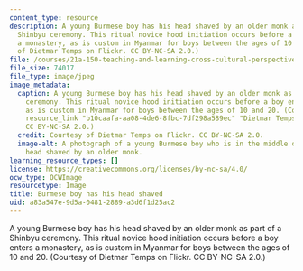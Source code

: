 ```yaml
---
content_type: resource
description: A young Burmese boy has his head shaved by an older monk as part of a
  Shinbyu ceremony. This ritual novice hood initiation occurs before a boy enters
  a monastery, as is custom in Myanmar for boys between the ages of 10 and 20. (Courtesy
  of Dietmar Temps on Flickr. CC BY-NC-SA 2.0.)
file: /courses/21a-150-teaching-and-learning-cross-cultural-perspectives-fall-2014/a83a547e9d5a04812889a3d6f1d25ac2_21a-150f14.jpg
file_size: 74017
file_type: image/jpeg
image_metadata:
  caption: A young Burmese boy has his head shaved by an older monk as part of a Shinbyu
    ceremony. This ritual novice hood initiation occurs before a boy enters a monastery,
    as is custom in Myanmar for boys between the ages of 10 and 20. (Courtesy of {{%
    resource_link "b10caafa-aa08-4de6-8fbc-7df298a589ec" "Dietmar Temps" %}} on Flickr.
    CC BY-NC-SA 2.0.)
  credit: Courtesy of Dietmar Temps on Flickr. CC BY-NC-SA 2.0.
  image-alt: A photograph of a young Burmese boy who is in the middle of having his
    head shaved by an older monk.
learning_resource_types: []
license: https://creativecommons.org/licenses/by-nc-sa/4.0/
ocw_type: OCWImage
resourcetype: Image
title: Burmese boy has his head shaved
uid: a83a547e-9d5a-0481-2889-a3d6f1d25ac2
---
```

A young Burmese boy has his head shaved by an older monk as part of a Shinbyu ceremony. This ritual novice hood initiation occurs before a boy enters a monastery, as is custom in Myanmar for boys between the ages of 10 and 20. (Courtesy of Dietmar Temps on Flickr. CC BY-NC-SA 2.0.)
